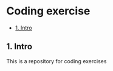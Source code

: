 # Coding exercise <!-- omit in toc -->

- [1. Intro](#1-intro)

## 1. Intro

This is a repository for coding exercises
